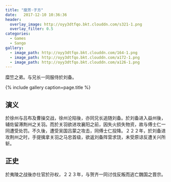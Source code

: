 ```yaml
---
title: "糜芳·子方"
date:   2017-12-10 10:36:36
header:
  overlay_image: http://oyy3dtfqo.bkt.clouddn.com/s321-1.png
  overlay_filter: 0.5
categories:
  - Games
  - Sango
gallery:
  - image_path: http://oyy3dtfqo.bkt.clouddn.com/164-1.png
  - image_path: http://oyy3dtfqo.bkt.clouddn.com/a172-1.png
  - image_path: http://oyy3dtfqo.bkt.clouddn.com/a126-1.png
---
```


糜竺之弟。与兄长一同服侍於刘备。

{% include gallery caption=page.title %}

## 演义

於徐州与吕布及曹操交战，徐州沦陷後，亦同兄长追随刘备。於刘备进入益州後，辅佐留滞荆州之关羽。而於关羽欲进攻襄阳之前，因失火损失物资，故与傅士仁一同遭受处罚。不久後，遭受吴国吕蒙之攻击，同傅士仁投降。２２２年，於刘备进攻荆州之时，手提擒拿关羽之马忠首级，欲返刘备阵营求饶，未受原谅反遭关兴所斩。

## 正史

於夷陵之战後亦仕官於孙权，２２３年，与贺齐一同讨伐反叛而逃亡魏国之晋宗。